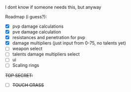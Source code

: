 I dont know if someone needs this, but anyway

Roadmap (i guess?):

- [x] pvp damage calculations
- [x] pve damage calculation
- [x] resistances and penetration for pvp
- [x] damage multipliers (just input from 0-75, no talents yet)
- [ ] weapon select
- [ ] talents damage multipliers select
- [ ] ui
- [ ] Scaling rings

~~TOP SECRET:~~

- [ ] ~~TOUCH GRASS~~
